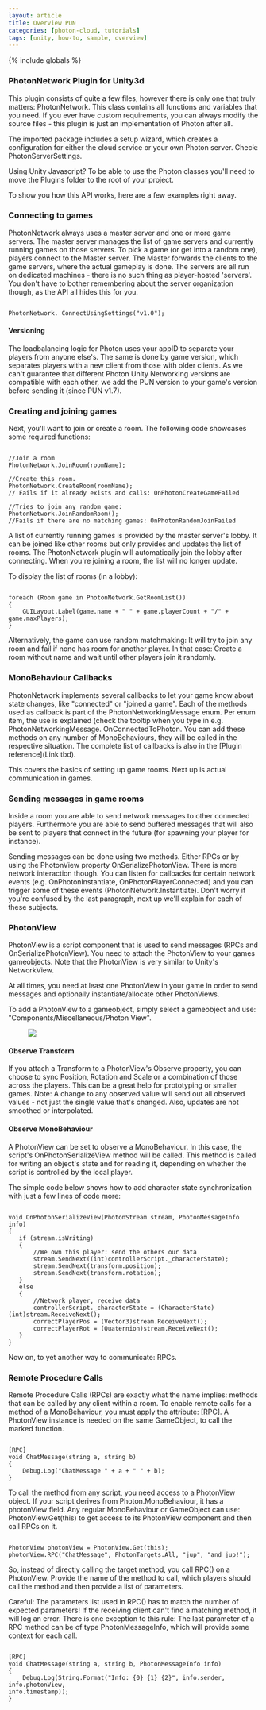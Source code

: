 ```yaml
---
layout: article
title: Overview PUN
categories: [photon-cloud, tutorials]
tags: [unity, how-to, sample, overview]
---
```

{% include globals %}

### PhotonNetwork Plugin for Unity3d

This plugin consists of quite a few files, however there is only one
that truly matters: PhotonNetwork. This class contains all functions and
variables that you need. If you ever have custom requirements, you can
always modify the source files - this plugin is just an implementation
of Photon after all.

The imported package includes a setup wizard, which creates a
configuration for either the cloud service or your own Photon server.
Check: PhotonServerSettings.

Using Unity Javascript? To be able to use the Photon classes you'll need
to move the Plugins folder to the root of your project.

To show you how this API works, here are a few examples right away.

### Connecting to games

PhotonNetwork always uses a master server and one or more game servers.
The master server manages the list of game servers and currently running
games on those servers. To pick a game (or get into a random one),
players connect to the Master server. The Master forwards the clients to
the game servers, where the actual gameplay is done. The servers are all
run on dedicated machines - there is no such thing as player-hosted
'servers'. You don't have to bother remembering about the server
organization though, as the API all hides this for you.

~~~~ {.code}

PhotonNetwork. ConnectUsingSettings("v1.0"); 
~~~~

#### Versioning

The loadbalancing logic for Photon uses your appID to separate your
players from anyone else's. The same is done by game version, which
separates players with a new client from those with older clients. As we
can't guarantee that different Photon Unity Networking versions are
compatible with each other, we add the PUN version to your game's
version before sending it (since PUN v1.7).

### Creating and joining games

Next, you'll want to join or create a room. The following code showcases
some required functions:

~~~~ {.code}

//Join a room 
PhotonNetwork.JoinRoom(roomName);  
 
//Create this room.  
PhotonNetwork.CreateRoom(roomName);  
// Fails if it already exists and calls: OnPhotonCreateGameFailed 
 
//Tries to join any random game: 
PhotonNetwork.JoinRandomRoom();  
//Fails if there are no matching games: OnPhotonRandomJoinFailed 
~~~~

A list of currently running games is provided by the master server's
lobby. It can be joined like other rooms but only provides and updates
the list of rooms. The PhotonNetwork plugin will automatically join the
lobby after connecting. When you're joining a room, the list will no
longer update.

To display the list of rooms (in a lobby):

~~~~ {.code}

foreach (Room game in PhotonNetwork.GetRoomList()) 
{ 
    GUILayout.Label(game.name + " " + game.playerCount + "/" + game.maxPlayers); 
} 
~~~~

Alternatively, the game can use random matchmaking: It will try to join
any room and fail if none has room for another player. In that case:
Create a room without name and wait until other players join it
randomly.

### MonoBehaviour Callbacks

PhotonNetwork implements several callbacks to let your game know about
state changes, like "connected" or "joined a game". Each of the methods
used as callback is part of the PhotonNetworkingMessage enum. Per enum
item, the use is explained (check the tooltip when you type in e.g.
PhotonNetworkingMessage. OnConnectedToPhoton. You can add these methods
on any number of MonoBehaviours, they will be called in the respective
situation. The complete list of callbacks is also in the [Plugin
reference](Link tbd).

This covers the basics of setting up game rooms. Next up is actual
communication in games.

### Sending messages in game rooms

Inside a room you are able to send network messages to other connected
players. Furthermore you are able to send buffered messages that will
also be sent to players that connect in the future (for spawning your
player for instance).

Sending messages can be done using two methods. Either RPCs or by using
the PhotonView property OnSerializePhotonView. There is more network
interaction though. You can listen for callbacks for certain network
events (e.g. OnPhotonInstantiate, OnPhotonPlayerConnected) and you can
trigger some of these events (PhotonNetwork.Instantiate). Don't worry if
you're confused by the last paragraph, next up we'll explain for each of
these subjects.

### PhotonView

PhotonView is a script component that is used to send messages (RPCs and
OnSerializePhotonView). You need to attach the PhotonView to your games
gameobjects. Note that the PhotonView is very similar to Unity's
NetworkView.

At all times, you need at least one PhotonView in your game in order to
send messages and optionally instantiate/allocate other PhotonViews.

To add a PhotonView to a gameobject, simply select a gameobject and use:
"Components/Miscellaneous/Photon View".

<figure>
<img src="{{ IMG }}/PhotonView.PNG" />
</figure>

#### Observe Transform

If you attach a Transform to a PhotonView's Observe property, you can
choose to sync Position, Rotation and Scale or a combination of those
across the players. This can be a great help for prototyping or smaller
games. Note: A change to any observed value will send out all observed
values - not just the single value that's changed. Also, updates are not
smoothed or interpolated.

#### Observe MonoBehaviour

A PhotonView can be set to observe a MonoBehaviour. In this case, the
script's OnPhotonSerializeView method will be called. This method is
called for writing an object's state and for reading it, depending on
whether the script is controlled by the local player.

The simple code below shows how to add character state synchronization
with just a few lines of code more:

~~~~ {.code}

void OnPhotonSerializeView(PhotonStream stream, PhotonMessageInfo info) 
{ 
   if (stream.isWriting) 
   { 
       //We own this player: send the others our data 
       stream.SendNext((int)controllerScript._characterState); 
       stream.SendNext(transform.position); 
       stream.SendNext(transform.rotation); 
   } 
   else 
   { 
       //Network player, receive data 
       controllerScript._characterState = (CharacterState)(int)stream.ReceiveNext(); 
       correctPlayerPos = (Vector3)stream.ReceiveNext(); 
       correctPlayerRot = (Quaternion)stream.ReceiveNext(); 
   } 
}
~~~~

Now on, to yet another way to communicate: RPCs.

### Remote Procedure Calls

Remote Procedure Calls (RPCs) are exactly what the name implies: methods
that can be called by any client within a room. To enable remote calls
for a method of a MonoBehaviour, you must apply the attribute: [RPC]. A
PhotonView instance is needed on the same GameObject, to call the marked
function.

~~~~ {.code}

[RPC] 
void ChatMessage(string a, string b) 
{ 
    Debug.Log("ChatMessage " + a + " " + b); 
}
~~~~

To call the method from any script, you need access to a PhotonView
object. If your script derives from Photon.MonoBehaviour, it has a
photonView field. Any regular MonoBehaviour or GameObject can use:
PhotonView.Get(this) to get access to its PhotonView component and then
call RPCs on it.

~~~~ {.code}

PhotonView photonView = PhotonView.Get(this); 
photonView.RPC("ChatMessage", PhotonTargets.All, "jup", "and jup!"); 
~~~~

So, instead of directly calling the target method, you call RPC() on a
PhotonView. Provide the name of the method to call, which players should
call the method and then provide a list of parameters.

Careful: The parameters list used in RPC() has to match the number of
expected parameters! If the receiving client can't find a matching
method, it will log an error. There is one exception to this rule: The
last parameter of a RPC method can be of type PhotonMessageInfo, which
will provide some context for each call.

~~~~ {.code}

[RPC] 
void ChatMessage(string a, string b, PhotonMessageInfo info) 
{ 
    Debug.Log(String.Format("Info: {0} {1} {2}", info.sender, info.photonView, 
info.timestamp)); 
}
~~~~
